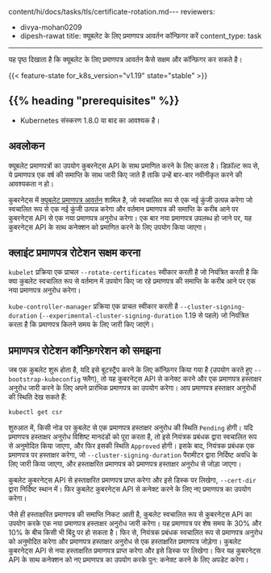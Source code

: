 content/hi/docs/tasks/tls/certificate-rotation.md---
reviewers:
- divya-mohan0209
- dipesh-rawat
title: क्यूबलेट के लिए प्रमाणपत्र आवर्तन कॉन्फ़िगर करें
content_type: task
---

<!-- overview -->
यह पृष्ठ दिखाता है कि क्यूबलेट के लिए प्रमाणपत्र आवर्तन कैसे सक्षम और कॉन्फ़िगर कर सकते है।


{{< feature-state for_k8s_version="v1.19" state="stable" >}}

## {{% heading "prerequisites" %}}


* Kubernetes संस्करण 1.8.0 या बाद का आवश्यक है।



<!-- steps -->

## अवलोकन

क्यूबलेट प्रमाणपत्रों का उपयोग कुबरनेट्स API के साथ प्रमाणित करने के लिए करता है। 
डिफ़ॉल्ट रूप से, ये प्रमाणपत्र एक वर्ष की समाप्ति के साथ जारी किए जाते हैं ताकि उन्हें बार-बार नवीनीकृत करने की आवश्यकता न हो।

कुबरनेट्स में [क्यूबलेट प्रमाणपत्र आवर्तन](/docs/reference/access-authn-authz/kubelet-tls-bootstrapping/)
शामिल है, जो स्वचालित रूप से एक नई कुंजी उत्पन्न करेगा
जो स्वचालित रूप से एक नई कुंजी उत्पन्न करेगा और वर्तमान प्रमाणपत्र की समाप्ति के करीब आने पर कुबरनेट्स API से एक नया प्रमाणपत्र अनुरोध करेगा। 
एक बार नया प्रमाणपत्र उपलब्ध हो जाने पर, यह कुबरनेट्स API के साथ कनेक्शन को प्रमाणित करने के लिए उपयोग किया जाएगा।

## क्लाइंट प्रमाणपत्र रोटेशन सक्षम करना

`kubelet` प्रक्रिया एक प्राचल `--rotate-certificates` स्वीकार करती है जो नियंत्रित करती है कि क्या कुबलेट स्वचालित रूप से वर्तमान में उपयोग किए जा रहे प्रमाणपत्र की समाप्ति के करीब आने पर एक नया प्रमाणपत्र अनुरोध करेगा।

`kube-controller-manager` प्रक्रिया एक प्राचल स्वीकार करती है 
`--cluster-signing-duration` (`--experimental-cluster-signing-duration` 1.19 से पहले)
जो नियंत्रित करता है कि प्रमाणपत्र कितने समय के लिए जारी किए जाएंगे।

## प्रमाणपत्र रोटेशन कॉन्फ़िगरेशन को समझना

जब एक कुबलेट शुरू होता है, यदि इसे बूटस्ट्रैप करने के लिए कॉन्फ़िगर किया गया है (उपयोग करते हुए 
`--bootstrap-kubeconfig` फ्लैग), तो यह कुबरनेट्स API से कनेक्ट करने और एक प्रमाणपत्र हस्ताक्षर अनुरोध जारी करने के लिए अपने प्रारंभिक प्रमाणपत्र का उपयोग करेगा। आप प्रमाणपत्र हस्ताक्षर अनुरोधों की स्थिति देख सकते हैं:

```sh
kubectl get csr
```

शुरुआत में, किसी नोड पर कुबलेट से एक प्रमाणपत्र हस्ताक्षर अनुरोध की स्थिति `Pending` होगी। 
यदि प्रमाणपत्र हस्ताक्षर अनुरोध विशिष्ट मानदंडों को पूरा करता है, तो इसे नियंत्रक प्रबंधक द्वारा स्वचालित रूप से अनुमोदित किया जाएगा, और फिर इसकी स्थिति `Approved` होगी। 
इसके बाद, नियंत्रक प्रबंधक एक प्रमाणपत्र पर हस्ताक्षर करेगा, जो 
`--cluster-signing-duration` पैरामीटर द्वारा निर्दिष्ट अवधि के लिए जारी किया जाएगा, और हस्ताक्षरित प्रमाणपत्र को प्रमाणपत्र हस्ताक्षर अनुरोध से जोड़ा जाएगा।

कुबलेट कुबरनेट्स API से हस्ताक्षरित प्रमाणपत्र प्राप्त करेगा और इसे डिस्क पर लिखेगा, 
`--cert-dir` द्वारा निर्दिष्ट स्थान में। फिर कुबलेट कुबरनेट्स API से कनेक्ट करने के लिए नए प्रमाणपत्र का उपयोग करेगा।

जैसे ही हस्ताक्षरित प्रमाणपत्र की समाप्ति निकट आती है, कुबलेट स्वचालित रूप से कुबरनेट्स API का उपयोग करके एक नया प्रमाणपत्र हस्ताक्षर अनुरोध जारी करेगा। 
यह प्रमाणपत्र पर शेष समय के 30% और 10% के बीच किसी भी बिंदु पर हो सकता है। 
फिर से, नियंत्रक प्रबंधक स्वचालित रूप से प्रमाणपत्र अनुरोध को अनुमोदित करेगा और प्रमाणपत्र हस्ताक्षर अनुरोध से एक हस्ताक्षरित प्रमाणपत्र जोड़ेगा। 
कुबलेट कुबरनेट्स API से नया हस्ताक्षरित प्रमाणपत्र प्राप्त करेगा और इसे डिस्क पर लिखेगा। 
फिर यह कुबरनेट्स API के साथ कनेक्शन को नए प्रमाणपत्र का उपयोग करके पुन: कनेक्ट करने के लिए अपडेट करेगा।
